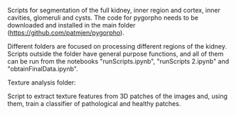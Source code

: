 
Scripts for segmentation of the full kidney, inner region and cortex, inner cavities, glomeruli and cysts.
The code for pygorpho needs to be downloaded and installed in the main folder (https://github.com/patmjen/pygorpho).

Different folders are focused on processing different regions of the kidney. Scripts outside the folder have general purpose functions, and all of them can be run from the notebooks "runScripts.ipynb", "runScripts 2.ipynb" and "obtainFinalData.ipynb".




Texture analysis folder:

Script to extract texture features from 3D patches of the images and, using them, train a classifier of pathological and healthy patches.